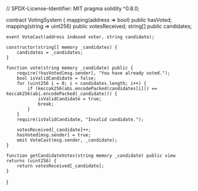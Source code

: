 // SPDX-License-Identifier: MIT
pragma solidity ^0.8.0;

contract VotingSystem {
    mapping(address => bool) public hasVoted;
    mapping(string => uint256) public votesReceived;
    string[] public candidates;

    event VoteCast(address indexed voter, string candidate);

    constructor(string[] memory _candidates) {
        candidates = _candidates;
    }

    function vote(string memory _candidate) public {
        require(!hasVoted[msg.sender], "You have already voted.");
        bool isValidCandidate = false;
        for (uint256 i = 0; i < candidates.length; i++) {
            if (keccak256(abi.encodePacked(candidates[i])) == keccak256(abi.encodePacked(_candidate))) {
                isValidCandidate = true;
                break;
            }
        }
        require(isValidCandidate, "Invalid candidate.");

        votesReceived[_candidate]++;
        hasVoted[msg.sender] = true;
        emit VoteCast(msg.sender, _candidate);
    }

    function getCandidateVotes(string memory _candidate) public view returns (uint256) {
        return votesReceived[_candidate];
    }
}
